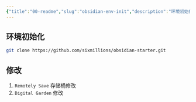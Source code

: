 ```yaml
---
{"title":"00-readme","slug":"obsidian-env-init","description":"环境初始化","author":"six","created":"2023-08-28","updated":"2023-08-28","cover":"https://picsum.photos/720/400","tags":["obsidian"],"categories":["js"],"dg-publish":true,"permalink":"/obsidian/00-readme/","dgPassFrontmatter":true}
---
```



## 环境初始化

```bash
git clone https://github.com/sixmillions/obsidian-starter.git
```

## 修改

1. `Remotely Save` 存储桶修改
2. `Digital Garden` 修改
